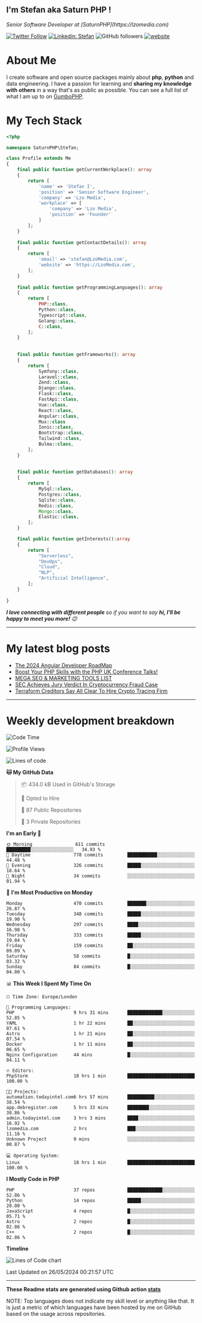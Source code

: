 ## I'm Stefan aka Saturn PHP !

<p>
    <em>Senior Software Developer at  [SaturnPHP](https://lzomedia.com)
</em>

</p>

[![Twitter Follow](https://img.shields.io/twitter/follow/cornatul?label=Follow)](https://twitter.com/intent/follow?screen_name=gumbophp)
[![Linkedin: Stefan](https://img.shields.io/badge/cornatul-blue?style=flat-square&logo=Linkedin&logoColor=white&link=https://www.linkedin.com/in/cornatul/)](https://www.linkedin.com/in/gumbophp/)
![GitHub followers](https://img.shields.io/github/followers/lzomedia?label=Follow&style=social)
[![website](https://img.shields.io/badge/Website-46a2f1.svg?&style=flat-square&logo=Google-Chrome&logoColor=white&link=https://lzomedia.com/)](https://lzomedia.com/)



# About Me
I create software and open source packages mainly about **php**, **python** and data engineering. 
I have a passion for learning and **sharing my knowledge with others** in a way that's as public as possible. 
You can see a full list of what I am up to on [GumboPHP](https://lzomedia.com).


# My Tech Stack

```php
<?php

namespace SaturnPHP\Stefan;

class Profile extends Me
{
    final public function getCurrentWorkplace(): array
    {
        return [
            'name' => 'Stefan I',
            'position' => 'Senior Software Engineer',
            'company' => 'Lzo Media',
            'workplace' => [
                'company' => 'Lzo Media',
                'position' => 'Founder'         
            ]
        ];
    }
    
    final public function getContactDetails(): array
    {
        return [
            'email' => 'stefan@LzoMedia.com',
            'website' => 'https://LzoMedia.com',
        ];
    }
    
    final public function getProgrammingLanguages(): array
    {
        return [
            PHP::class,
            Python::class,
            Typescript::class,
            Golang::class,
            C::class,
        ];
    }
    
    
    final public function getFrameworks(): array
    {
        return [
            Symfony::class,
            Laravel::class,
            Zend::class,
            Django::class,
            Flask::class,
            FastApi::class,
            Vue::class,
            React::class,
            Angular::class,
            Mux::class
            Ionic::class,
            Bootstrap::class,
            Tailwind::class,
            Bulma::class,
        ];
    }
    
    
    final public function getDatabases(): array
    {
        return [
            MySql::class,
            Postgres::class,
            Sqlite::class,
            Redis::class,
            Mongo::class,
            Elastic::class,
        ];
    }

    final public function getInterests():array
    {
        return [
            "Serverless",
            "DevOps",
            "Cloud",
            "NLP",
            "Artificial Intelligence",
        ];
    }
   
}
```
 <em><b>I love connecting with different people</b> so if you want to say <b>hi, I'll be happy to meet you more!</b> 😊</em>

---
# My latest blog posts
<!-- BLOG-POST-LIST:START -->
- [The 2024 Angular Developer RoadMap](https://blog.lzomedia.com/the-2024-angular-developer-roadmap/)
- [Boost Your PHP Skills with the PHP UK Conference Talks!](https://blog.lzomedia.com/boost-your-php-skills-with-the-php-uk-conference-talks/)
- [MEGA SEO &amp; MARKETING TOOLS LIST](https://blog.lzomedia.com/mega-seo-marketing-tools-list/)
- [SEC Achieves Jury Verdict In Cryptocurrency Fraud Case](https://blog.lzomedia.com/sec-achieves-jury-verdict-in-cryptocurrency-fraud-case-7/)
- [Terraform Creditors Say All Clear To Hire Crypto Tracing Firm](https://blog.lzomedia.com/terraform-creditors-say-all-clear-to-hire-crypto-tracing-firm-5/)
<!-- BLOG-POST-LIST:END -->

---
# Weekly development breakdown
<!--START_SECTION:waka-->
![Code Time](http://img.shields.io/badge/Code%20Time-580%20hrs%2050%20mins-blue)

![Profile Views](http://img.shields.io/badge/Profile%20Views-0-blue)

![Lines of code](https://img.shields.io/badge/From%20Hello%20World%20I%27ve%20Written-9.1%20million%20lines%20of%20code-blue)

**🐱 My GitHub Data** 

> 📦 434.0 kB Used in GitHub's Storage 
 > 
> 💼 Opted to Hire
 > 
> 📜 87 Public Repositories 
 > 
> 🔑 3 Private Repositories 
 > 
**I'm an Early 🐤** 

```text
🌞 Morning                611 commits         █████████░░░░░░░░░░░░░░░░   34.93 % 
🌆 Daytime                778 commits         ███████████░░░░░░░░░░░░░░   44.48 % 
🌃 Evening                326 commits         █████░░░░░░░░░░░░░░░░░░░░   18.64 % 
🌙 Night                  34 commits          ░░░░░░░░░░░░░░░░░░░░░░░░░   01.94 % 
```
📅 **I'm Most Productive on Monday** 

```text
Monday                   470 commits         ███████░░░░░░░░░░░░░░░░░░   26.87 % 
Tuesday                  348 commits         █████░░░░░░░░░░░░░░░░░░░░   19.90 % 
Wednesday                297 commits         ████░░░░░░░░░░░░░░░░░░░░░   16.98 % 
Thursday                 333 commits         █████░░░░░░░░░░░░░░░░░░░░   19.04 % 
Friday                   159 commits         ██░░░░░░░░░░░░░░░░░░░░░░░   09.09 % 
Saturday                 58 commits          █░░░░░░░░░░░░░░░░░░░░░░░░   03.32 % 
Sunday                   84 commits          █░░░░░░░░░░░░░░░░░░░░░░░░   04.80 % 
```


📊 **This Week I Spent My Time On** 

```text
🕑︎ Time Zone: Europe/London

💬 Programming Languages: 
PHP                      9 hrs 31 mins       █████████████░░░░░░░░░░░░   52.85 % 
YAML                     1 hr 22 mins        ██░░░░░░░░░░░░░░░░░░░░░░░   07.61 % 
Astro                    1 hr 21 mins        ██░░░░░░░░░░░░░░░░░░░░░░░   07.54 % 
Docker                   1 hr 11 mins        ██░░░░░░░░░░░░░░░░░░░░░░░   06.65 % 
Nginx Configuration      44 mins             █░░░░░░░░░░░░░░░░░░░░░░░░   04.11 % 

🔥 Editors: 
PhpStorm                 18 hrs 1 min        █████████████████████████   100.00 % 

🐱‍💻 Projects: 
automation.todayintel.com6 hrs 57 mins       ██████████░░░░░░░░░░░░░░░   38.54 % 
app.debregister.com      5 hrs 33 mins       ████████░░░░░░░░░░░░░░░░░   30.86 % 
admin.todayintel.com     3 hrs 3 mins        ████░░░░░░░░░░░░░░░░░░░░░   16.92 % 
lzomedia.com             2 hrs               ███░░░░░░░░░░░░░░░░░░░░░░   11.16 % 
Unknown Project          9 mins              ░░░░░░░░░░░░░░░░░░░░░░░░░   00.87 % 

💻 Operating System: 
Linux                    18 hrs 1 min        █████████████████████████   100.00 % 
```

**I Mostly Code in PHP** 

```text
PHP                      37 repos            █████████████░░░░░░░░░░░░   52.86 % 
Python                   14 repos            █████░░░░░░░░░░░░░░░░░░░░   20.00 % 
JavaScript               4 repos             █░░░░░░░░░░░░░░░░░░░░░░░░   05.71 % 
Astro                    2 repos             █░░░░░░░░░░░░░░░░░░░░░░░░   02.86 % 
C++                      2 repos             █░░░░░░░░░░░░░░░░░░░░░░░░   02.86 % 
```



**Timeline**

![Lines of Code chart](https://raw.githubusercontent.com/gumbophp/gumbophp/master/assets/bar_graph.png)


 Last Updated on 26/05/2024 00:21:57 UTC
<!--END_SECTION:waka-->


---


**These Readme stats are generated using Github action [stats](https://github.com/cornatul/stats)**

NOTE: Top languages does not indicate my skill level or anything like that. 
It is just a metric of which languages have been hosted by me on GitHub based on the usage across repositories. 
